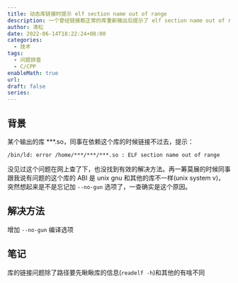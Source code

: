 ```yaml
---
title: 动态库链接时提示 elf section name out of range
description: 一个曾经链接都正常的库重新输出后提示了 elf section name out of range。
author: 清松
date: 2022-06-14T18:22:24+08:00
categories:
  - 技术
tags:
  - 问题排查
  - C/CPP
enableMath: true
url: 
draft: false
series:
---
```

## 背景
某个输出的库 \*\*\*.so，同事在依赖这个库的时候链接不过去，提示：
```
/bin/ld: error /home/***/***/***.so : ELF section name out of range
```
没见过这个问题在网上查了下，也没找到有效的解决方法。再一筹莫展的时候同事跟我说有问题的这个库的 ABI 是 unix gnu 和其他的库不一样(unix system v)，突然想起来是不是忘记加 `--no-gun` 选项了，一查确实是这个原因。

## 解决方法
增加 `--no-gun` 编译选项

## 笔记
库的链接问题除了路径要先瞅瞅库的信息(`readelf -h`)和其他的有啥不同